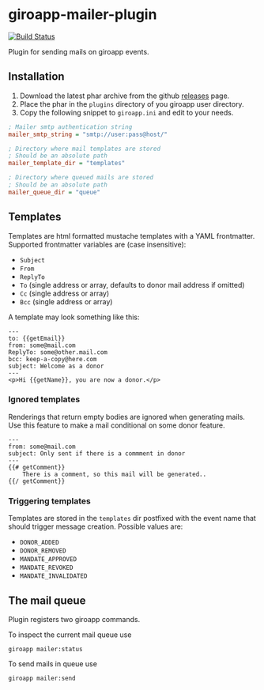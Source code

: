 # giroapp-mailer-plugin

[![Build Status](https://img.shields.io/travis/byrokrat/giroapp-mailer-plugin/master.svg?style=flat-square)](https://travis-ci.org/byrokrat/giroapp-mailer-plugin)

Plugin for sending mails on giroapp events.

## Installation

1. Download the latest phar archive from the github
   [releases](https://github.com/byrokrat/giroapp-mailer-plugin/releases) page.
1. Place the phar in the `plugins` directory of you giroapp user directory.
1. Copy the following snippet to `giroapp.ini` and edit to your needs.

```ini
; Mailer smtp authentication string
mailer_smtp_string = "smtp://user:pass@host/"

; Directory where mail templates are stored
; Should be an absolute path
mailer_template_dir = "templates"

; Directory where queued mails are stored
; Should be an absolute path
mailer_queue_dir = "queue"
```

## Templates

Templates are html formatted mustache templates with a YAML frontmatter.
Supported frontmatter variables are (case insensitive):

* `Subject`
* `From`
* `ReplyTo`
* `To` (single address or array, defaults to donor mail address if omitted)
* `Cc` (single address or array)
* `Bcc` (single address or array)

A template may look something like this:

```
---
to: {{getEmail}}
from: some@mail.com
ReplyTo: some@other.mail.com
bcc: keep-a-copy@here.com
subject: Welcome as a donor
---
<p>Hi {{getName}}, you are now a donor.</p>
```

### Ignored templates

Renderings that return empty bodies are ignored when generating mails. Use this
feature to make a mail conditional on some donor feature.

```
---
from: some@mail.com
subject: Only sent if there is a commment in donor
---
{{# getComment}}
    There is a comment, so this mail will be generated..
{{/ getComment}}
```

### Triggering templates

Templates are stored in the `templates` dir postfixed with the event name
that should trigger message creation. Possible values are:

* `DONOR_ADDED`
* `DONOR_REMOVED`
* `MANDATE_APPROVED`
* `MANDATE_REVOKED`
* `MANDATE_INVALIDATED`

## The mail queue

Plugin registers two giroapp commands.

To inspect the current mail queue use

```shell
giroapp mailer:status
```

To send mails in queue use

```shell
giroapp mailer:send
```
